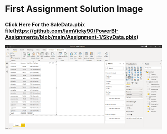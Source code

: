 # First Assignment Solution Image
### Click Here For the SaleData.pbix file(https://github.com/IamVicky90/PowerBI-Assignments/blob/main/Assignment-1/SkyData.pbix)
![error check your internet](../Images/Assignment1.PNG)